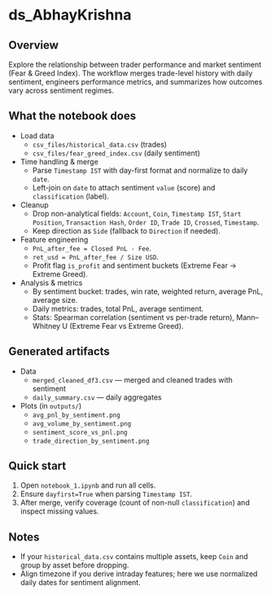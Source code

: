 # ds_AbhayKrishna

## Overview
Explore the relationship between trader performance and market sentiment (Fear & Greed Index). The workflow merges trade-level history with daily sentiment, engineers performance metrics, and summarizes how outcomes vary across sentiment regimes.

## What the notebook does
- Load data
	- `csv_files/historical_data.csv` (trades)
	- `csv_files/fear_greed_index.csv` (daily sentiment)
- Time handling & merge
	- Parse `Timestamp IST` with day-first format and normalize to daily `date`.
	- Left-join on `date` to attach sentiment `value` (score) and `classification` (label).
- Cleanup
	- Drop non-analytical fields: `Account`, `Coin`, `Timestamp IST`, `Start Position`, `Transaction Hash`, `Order ID`, `Trade ID`, `Crossed`, `Timestamp`.
	- Keep direction as `Side` (fallback to `Direction` if needed).
- Feature engineering
	- `PnL_after_fee = Closed PnL - Fee`.
	- `ret_usd = PnL_after_fee / Size USD`.
	- Profit flag `is_profit` and sentiment buckets (Extreme Fear → Extreme Greed).
- Analysis & metrics
	- By sentiment bucket: trades, win rate, weighted return, average PnL, average size.
	- Daily metrics: trades, total PnL, average sentiment.
	- Stats: Spearman correlation (sentiment vs per-trade return), Mann–Whitney U (Extreme Fear vs Extreme Greed).

## Generated artifacts
- Data
	- `merged_cleaned_df3.csv` — merged and cleaned trades with sentiment
	- `daily_summary.csv` — daily aggregates
- Plots (in `outputs/`)
	- `avg_pnl_by_sentiment.png`
	- `avg_volume_by_sentiment.png`
	- `sentiment_score_vs_pnl.png`
	- `trade_direction_by_sentiment.png`

## Quick start
1) Open `notebook_1.ipynb` and run all cells.
2) Ensure `dayfirst=True` when parsing `Timestamp IST`.
3) After merge, verify coverage (count of non-null `classification`) and inspect missing values.

## Notes
- If your `historical_data.csv` contains multiple assets, keep `Coin` and group by asset before dropping.
- Align timezone if you derive intraday features; here we use normalized daily dates for sentiment alignment.